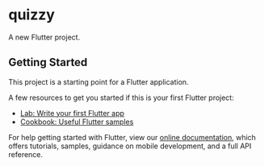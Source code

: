 # quizzy

A new Flutter project.

## Getting Started

This project is a starting point for a Flutter application.

A few resources to get you started if this is your first Flutter project:

- [Lab: Write your first Flutter app](https://flutter.io/docs/get-started/codelab)
- [Cookbook: Useful Flutter samples](https://flutter.io/docs/cookbook)

For help getting started with Flutter, view our 
[online documentation](https://flutter.io/docs), which offers tutorials, 
samples, guidance on mobile development, and a full API reference.
